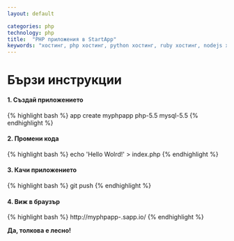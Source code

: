 ```yaml
---
layout: default

categories: php
technology: php
title:  "PHP приложения в StartАpp"
keywords: "хостинг, php хостинг, python хостинг, ruby хостинг, nodejs хостинг"
---
```


# Бързи инструкции

#### 1. Създай приложението
{% highlight bash %}
    app create myphpapp php-5.5 mysql-5.5
{% endhighlight %}


#### 2. Промени кода
{% highlight bash %}
    echo 'Hello Wolrd!' > index.php
{% endhighlight %}


#### 3. Качи приложението
{% highlight bash %}
    git push
{% endhighlight %}


#### 4. Виж в браузър
{% highlight bash %}
    http://myphpapp-<mydomain>.sapp.io/
{% endhighlight %}

**Да, толкова е лесно!**
